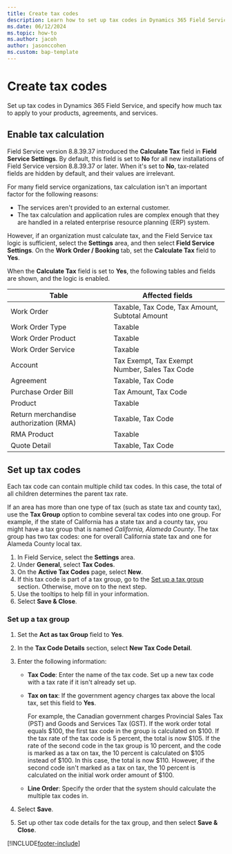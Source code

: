 ```yaml
---
title: Create tax codes
description: Learn how to set up tax codes in Dynamics 365 Field Service.
ms.date: 06/12/2024
ms.topic: how-to
ms.author: jacoh
author: jasonccohen
ms.custom: bap-template
---
```


# Create tax codes

Set up tax codes in Dynamics 365 Field Service, and specify how much tax to apply to your products, agreements, and services.

## Enable tax calculation

Field Service version 8.8.39.37 introduced the **Calculate Tax** field in **Field Service Settings**. By default, this field is set to **No** for all new installations of Field Service version 8.8.39.37 or later. When it's set to **No**, tax-related fields are hidden by default, and their values are irrelevant.

For many field service organizations, tax calculation isn't an important factor for the following reasons:

- The services aren't provided to an external customer.
- The tax calculation and application rules are complex enough that they are handled in a related enterprise resource planning (ERP) system.

However, if an organization must calculate tax, and the Field Service tax logic is sufficient, select the **Settings** area, and then select **Field Service Settings**. On the **Work Order / Booking** tab, set the **Calculate Tax** field to **Yes**.

When the **Calculate Tax** field is set to **Yes**, the following tables and fields are shown, and the logic is enabled.

| Table |	Affected fields |
|---|---|
| Work Order | Taxable, Tax Code, Tax Amount, Subtotal Amount |
| Work Order Type | Taxable |
| Work Order Product | Taxable |
| Work Order Service | Taxable |
| Account | Tax Exempt, Tax Exempt Number, Sales Tax Code |
| Agreement | Taxable, Tax Code |
| Purchase Order Bill | Tax Amount, Tax Code |
| Product | Taxable |
| Return merchandise authorization (RMA) | Taxable, Tax Code |
| RMA Product | Taxable |
| Quote Detail | Taxable, Tax Code |

## Set up tax codes

Each tax code can contain multiple child tax codes. In this case, the total of all children determines the parent tax rate.

If an area has more than one type of tax (such as state tax and county tax), use the **Tax Group** option to combine several tax codes into one group. For example, if the state of California has a state tax and a county tax, you might have a tax group that is named *California, Alameda County*. The tax group has two tax codes: one for overall California state tax and one for Alameda County local tax.

1. In Field Service, select the **Settings** area.
1. Under **General**, select **Tax Codes**.
1. On the **Active Tax Codes** page, select **New**.
1. If this tax code is part of a tax group, go to the [Set up a tax group](#set-up-a-tax-group) section. Otherwise, move on to the next step.
1. Use the tooltips to help fill in your information.
1. Select **Save & Close**.

### Set up a tax group

1. Set the **Act as tax Group** field to **Yes**.
1. In the **Tax Code Details** section, select **New Tax Code Detail**.
1. Enter the following information:

    - **Tax Code**: Enter the name of the tax code. Set up a new tax code with a tax rate if it isn't already set up.
    - **Tax on tax**: If the government agency charges tax above the local tax, set this field to **Yes**.

        For example, the Canadian government charges Provincial Sales Tax (PST) and Goods and Services Tax (GST). If the work order total equals $100, the first tax code in the group is calculated on $100. If the tax rate of the tax code is 5 percent, the total is now $105. If the rate of the second code in the tax group is 10 percent, and the code is marked as a tax on tax, the 10 percent is calculated on $105 instead of $100. In this case, the total is now $110. However, if the second code isn't marked as a tax on tax, the 10 percent is calculated on the initial work order amount of $100.

    - **Line Order**: Specify the order that the system should calculate the multiple tax codes in.

1. Select **Save**.
1. Set up other tax code details for the tax group, and then select **Save & Close**.

[!INCLUDE[footer-include](../includes/footer-banner.md)]
